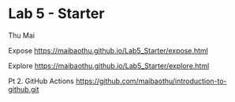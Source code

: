 # Lab 5 - Starter
Thu Mai

Expose
https://maibaothu.github.io/Lab5_Starter/expose.html

Explore
https://maibaothu.github.io/Lab5_Starter/explore.html

Pt 2. GitHub Actions
https://github.com/maibaothu/introduction-to-github.git
